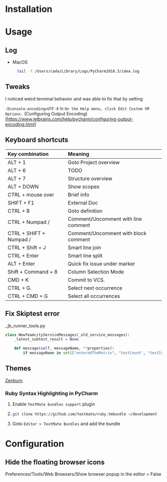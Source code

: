 # Installation

# Usage

## Log

* MacOS

  ```bash
    tail -f /Users/cada/Library/Logs/PyCharm2018.3/idea.log
  ```

## Tweaks

I noticed weird terminal behavior and was able to fix that by setting

`-Dconsole.encoding=UTF-8` in `On the Help menu, click Edit Custom VM Options.`
(Configuring Output Encoding)[https://www.jetbrains.com/help/pycharm/configuring-output-encoding.html]

## Keyboard shortcuts

| Key combination         | Meaning                              |
|:------------------------|:-------------------------------------|
| ALT + 1                 | Goto Project overview                |
| ALT + 6                 | TODO                                 |
| ALT + 7                 | Structure overview                   |
| ALT + DOWN              | Show scopes                          |
| CTRL + mouse over       | Brief info                           |
| SHIFT + F1              | External Doc                         |
| CTRL + B                | Goto definition                      |
| CTRL + Numpad /         | Comment/Uncomment with line comment  |
| CTRL + SHIFT + Numpad / | Comment/Uncomment with block comment |
| CTRL + Shift + J        | Smart line join                      |
| CTRL + Enter            | Smart line split                     |
| ALT + Enter             | Quick fix issue under marker         |
| Shift + Command + 8     | Column Selection Mode                |
| CMD + K                 | Commit to VCS.                       |
| CTRL + G.               | Select next occurrence               |
| CTRL + CMD + G          | Select all occurrences               |

## Fix Skiptest error

_jb_runner_tools.py

```python
class NewTeamcityServiceMessages(_old_service_messages):
    _latest_subtest_result = None

    def message(self, messageName, **properties):
        if messageName in set(["enteredTheMatrix", "testCount", "testIgnored"]):
```

## Themes

[Zenburn](https://github.com/darvin/JetBrains-ZenBurn)

### Ruby Syntax Highlighting in PyCharm
1. Enable `TextMate bundles support` plugin
2. ```bash
   git clone https://github.com/textmate/ruby.tmbundle ~/development
   ```
3. Goto `Editor > TextMate Bundles` and add the bundle

# Configuration

## Hide the floating browser icons
Preferences/Tools/Web Browsers/Show browser popup in the editor = False